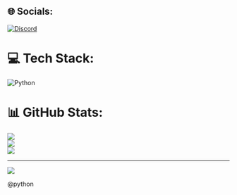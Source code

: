 
## 🌐 Socials:
[![Discord](https://img.shields.io/badge/Discord-%237289DA.svg?logo=discord&logoColor=white)](https://discord.gg/qCxgKnaufy) 

# 💻 Tech Stack:
![Python](https://img.shields.io/badge/python-3670A0?style=for-the-badge&logo=python&logoColor=ffdd54)
# 📊 GitHub Stats:
![](https://github-readme-stats.vercel.app/api?username=Cpboy051&theme=dracula&hide_border=false&include_all_commits=false&count_private=false)<br/>
![](https://github-readme-streak-stats.herokuapp.com/?user=Cpboy051&theme=dracula&hide_border=false)<br/>
![](https://github-readme-stats.vercel.app/api/top-langs/?username=Cpboy051&theme=dracula&hide_border=false&include_all_commits=false&count_private=false&layout=compact)

---
[![](https://visitcount.itsvg.in/api?id=Cpboy051&icon=0&color=0)](https://visitcount.itsvg.in)

@python
